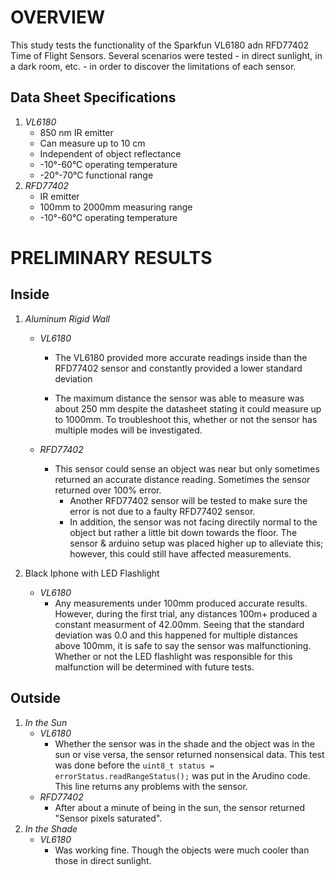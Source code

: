 **OVERVIEW**
=====
This study tests the functionality of the Sparkfun VL6180 adn RFD77402 Time of Flight Sensors. Several scenarios were tested - in direct sunlight, in a dark room, etc. - in order to discover the limitations of each sensor.

Data Sheet Specifications
---
1.  *VL6180*
    * 850 nm IR emitter
    * Can measure up to 10 cm
    * Independent of object reflectance
    * -10°-60°C operating temperature
    * -20°-70°C functional range
2. *RFD77402*
    * IR emitter
    * 100mm to 2000mm measuring range
    * -10°-60°C operating temperature

**PRELIMINARY RESULTS**
=====
Inside
--
1. *Aluminum Rigid Wall*

    * *VL6180*
        
        * The VL6180 provided more accurate readings inside than the RFD77402 sensor and constantly provided a lower standard deviation

        * The maximum distance the sensor was able to measure was about 250 mm despite the datasheet stating it could measure up to 1000mm. To troubleshoot this, whether or not the sensor has multiple modes will be investigated.

    * *RFD77402*

        * This sensor could sense an object was near but only sometimes returned an accurate distance reading. Sometimes the sensor returned over 100% error. 
            * Another RFD77402 sensor will be tested to make sure the error is not due to a faulty RFD77402 sensor. 
            * In addition, the sensor was not facing directily normal to the object but rather a little bit down towards the floor. The sensor & arduino setup was placed higher up to alleviate this; however, this could still have affected measurements.
2. Black Iphone with LED Flashlight
    * *VL6180*
        * Any measurements under 100mm produced accurate results. However, during the first trial, any distances 100m+ produced a constant measurment of 42.00mm. Seeing that the standard deviation was 0.0 and this happened for multiple distances above 100mm, it is safe to say the sensor was malfunctioning. Whether or not the LED flashlight was responsible for this malfunction will be determined with future tests.  

Outside
--
1. *In the Sun*
    * *VL6180*
        * Whether the sensor was in the shade and the object was in the sun or vise versa, the sensor returned nonsensical data. This test was done before the `uint8_t status = errorStatus.readRangeStatus();` was put in the Arudino code. This line returns any problems with the sensor.
    * *RFD77402* 
        * After about a minute of being in the sun, the sensor returned "Sensor pixels saturated".
2. *In the Shade*
    * *VL6180*
        * Was working fine. Though the objects were much cooler than those in direct sunlight.
    
